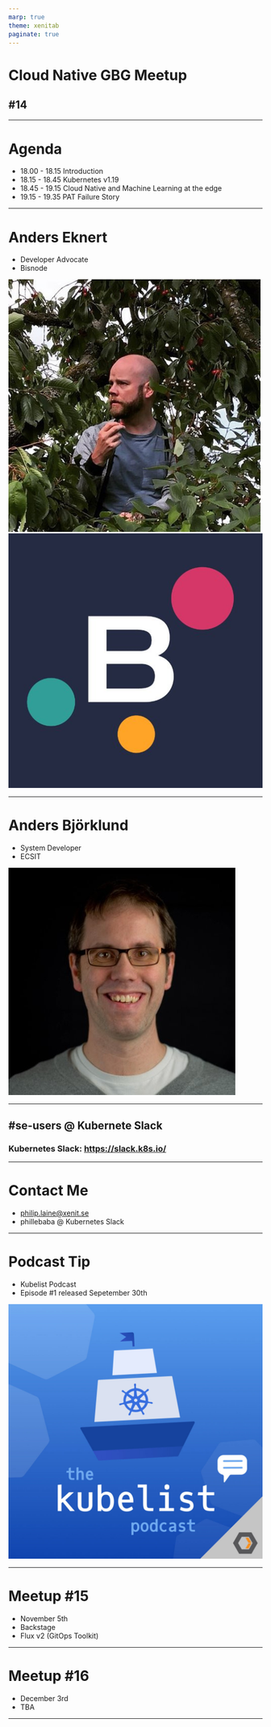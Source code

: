 ```yaml
---
marp: true
theme: xenitab
paginate: true
---
```


<!-- _paginate: false -->
<!-- _class: lead -->

# Cloud Native GBG Meetup
## #14
---

<!-- _paginate: false -->
<!-- _class: lead -->

# Agenda

- 18.00 - 18.15 Introduction
- 18.15 - 18.45 Kubernetes v1.19
- 18.45 - 19.15 Cloud Native and Machine Learning at the edge
- 19.15 - 19.35 PAT Failure Story

---

# Anders Eknert

- Developer Advocate
- Bisnode

![bg w:40% vertical right](./assets/no-license/anders-eknert.jpg)
![bg w:40% vertical right](./assets/no-license/bisnode.jpg)

---

# Anders Björklund

- System Developer
- ECSIT

![bg w:40% right](./assets/no-license/anders-bjorklund.jpg)

---

<!-- _class: lead -->

## #se-users @ Kubernete Slack
### Kubernetes Slack: https://slack.k8s.io/

---

<!-- _class: lead -->

# Contact Me

- philip.laine@xenit.se
- phillebaba @ Kubernetes Slack

---

# Podcast Tip

- Kubelist Podcast
- Episode #1 released Sepetember 30th

![bg w:60% left](./assets/no-license/the-kubelist-podcast.jpg)

---

# Meetup #15

- November 5th
- Backstage
- Flux v2 (GitOps Toolkit)

---

# Meetup #16

- December 3rd
- TBA

---
